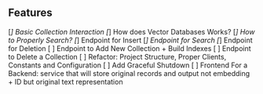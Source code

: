 ## Features
[*] Basic Collection Interaction
[*] How does Vector Databases Works?
[*] How to Properly Search?
[*] Endpoint for Insert
[*] Endpoint for Search
[*] Endpoint for Deletion
[ ] Endpoint to Add New Collection + Build Indexes
[ ] Endpoint to Delete a Collection
[ ] Refactor: Project Structure, Proper Clients, Constants and Configuration
[ ] Add Graceful Shutdown
[ ] Frontend For a Backend: service that will store original records and output not embedding + ID but original text representation
